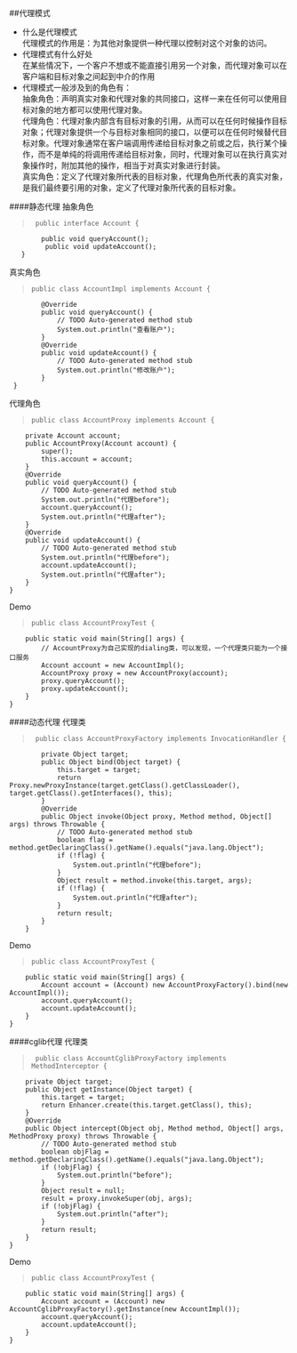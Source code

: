 ##代理模式

* 什么是代理模式  
	代理模式的作用是：为其他对象提供一种代理以控制对这个对象的访问。
* 代理模式有什么好处  
	在某些情况下，一个客户不想或不能直接引用另一个对象，而代理对象可以在客户端和目标对象之间起到中介的作用
* 代理模式一般涉及到的角色有：  
	抽象角色：声明真实对象和代理对象的共同接口，这样一来在任何可以使用目标对象的地方都可以使用代理对象。    
	代理角色：代理对象内部含有目标对象的引用，从而可以在任何时候操作目标对象；代理对象提供一个与目标对象相同的接口，以便可以在任何时候替代目标对象。代理对象通常在客户端调用传递给目标对象之前或之后，执行某个操作，而不是单纯的将调用传递给目标对象，同时，代理对象可以在执行真实对象操作时，附加其他的操作，相当于对真实对象进行封装。  
	真实角色：定义了代理对象所代表的目标对象，代理角色所代表的真实对象，是我们最终要引用的对象，定义了代理对象所代表的目标对象。


####静态代理
抽象角色  
>      public interface Account {
	        public void queryAccount();
	         public void updateAccount();
	   } 
 
真实角色  
>     public class AccountImpl implements Account {
			@Override
			public void queryAccount() {
				// TODO Auto-generated method stub
				System.out.println("查看账户");
			}
			@Override
			public void updateAccount() {
				// TODO Auto-generated method stub
				System.out.println("修改账户");
			}
     }

代理角色  
>     public class AccountProxy implements Account {
		private Account account;
		public AccountProxy(Account account) {
			super();
			this.account = account;
		}
		@Override
		public void queryAccount() {
			// TODO Auto-generated method stub
			System.out.println("代理before");
			account.queryAccount();
			System.out.println("代理after");
		}
		@Override
		public void updateAccount() {
			// TODO Auto-generated method stub
			System.out.println("代理before");
			account.updateAccount();
			System.out.println("代理after");
		}
	}

Demo  
>     public class AccountProxyTest {
		public static void main(String[] args) {
			// AccountProxy为自己实现的dialing类，可以发现，一个代理类只能为一个接口服务
			Account account = new AccountImpl();
			AccountProxy proxy = new AccountProxy(account);
			proxy.queryAccount();
			proxy.updateAccount();
		}
	}
####动态代理
代理类  
>      public class AccountProxyFactory implements InvocationHandler {
			private Object target;
			public Object bind(Object target) {
				this.target = target;
				return Proxy.newProxyInstance(target.getClass().getClassLoader(), target.getClass().getInterfaces(), this);
			}
			@Override
			public Object invoke(Object proxy, Method method, Object[] args) throws Throwable {
				// TODO Auto-generated method stub
				boolean flag = method.getDeclaringClass().getName().equals("java.lang.Object");
				if (!flag) {
					System.out.println("代理before");
				}
				Object result = method.invoke(this.target, args);
				if (!flag) {
					System.out.println("代理after");
				}
				return result;
			}
		}

Demo  
>     public class AccountProxyTest {
		public static void main(String[] args) {
			Account account = (Account) new AccountProxyFactory().bind(new AccountImpl());
			account.queryAccount();
			account.updateAccount();
		}
	}

####cglib代理
代理类  
>      public class AccountCglibProxyFactory implements MethodInterceptor {
		private Object target;
		public Object getInstance(Object target) {
			this.target = target;
			return Enhancer.create(this.target.getClass(), this);
		}
		@Override
		public Object intercept(Object obj, Method method, Object[] args, MethodProxy proxy) throws Throwable {
			// TODO Auto-generated method stub
			boolean objFlag = method.getDeclaringClass().getName().equals("java.lang.Object");
			if (!objFlag) {
				System.out.println("before");
			}
			Object result = null;
			result = proxy.invokeSuper(obj, args);
			if (!objFlag) {
				System.out.println("after");
			}
			return result;
		}
	}

Demo  
>     public class AccountProxyTest {
		public static void main(String[] args) {
			Account account = (Account) new AccountCglibProxyFactory().getInstance(new AccountImpl());
			account.queryAccount();
			account.updateAccount();
		}
    }

